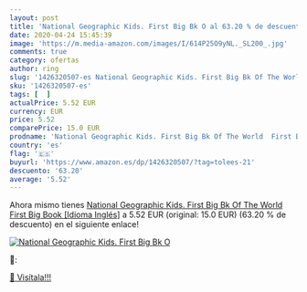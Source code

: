 ```yaml
---
layout: post
title: 'National Geographic Kids. First Big Bk O al 63.20 % de descuento'
date: 2020-04-24 15:45:39
image: 'https://m.media-amazon.com/images/I/614P25O9yNL._SL200_.jpg'
comments: true
category: ofertas
author: ring
slug: '1426320507-es National Geographic Kids. First Big Bk Of The World First...'
sku: '1426320507-es'
tags: [  ]
actualPrice: 5.52 EUR
currency: EUR
price: 5.52
comparePrice: 15.0 EUR
prodname: 'National Geographic Kids. First Big Bk Of The World  First Big Book  [Idioma Inglés]'
country: 'es'
flag: '🇪🇸'
buyurl: 'https://www.amazon.es/dp/1426320507/?tag=tolees-21'
descuento: '63.20'
average: '5.52'
---
```


Ahora mismo tienes [National Geographic Kids. First Big Bk Of The World  First Big Book  [Idioma Inglés]](https://www.amazon.es/dp/1426320507/?tag=tolees-21) a 5.52 EUR (original: 15.0 EUR) (63.20 %  de descuento) en el siguiente enlace!

[![National Geographic Kids. First Big Bk O](https://m.media-amazon.com/images/I/614P25O9yNL._SL200_.jpg)](https://www.amazon.es/dp/1426320507/?tag=tolees-21)

🔎:


[🛒 Visítala!!!](https://www.amazon.es/dp/1426320507/?tag=tolees-21)
